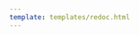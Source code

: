 ```yaml
---
template: templates/redoc.html
---
```


<redoc spec-url="../../apis/restapis/authorized-apps-v2.yaml"></redoc>
